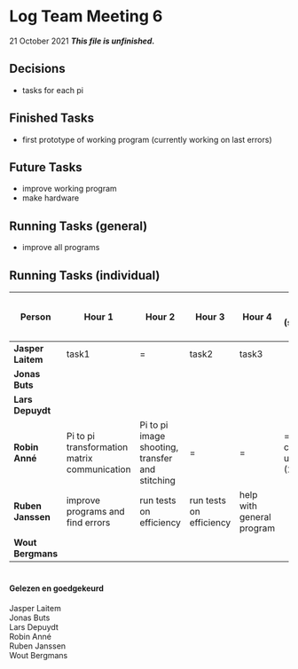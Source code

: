 # Log Team Meeting 6
21 October 2021
**_This file is unfinished._**
## Decisions
* tasks for each pi

## Finished Tasks
* first prototype of working program (currently working on last errors)

## Future Tasks
* improve working program
* make hardware
  
## Running Tasks (general)
* improve all programs

## Running Tasks (individual)
Person | Hour 1 | Hour 2 | Hour 3 | Hour 4 | After hours (specify time)
------ | ------ | ------ | ------ | ------ | -------------
**Jasper Laitem** | task1 | = | task2 | task3
**Jonas Buts**    |    |     |      |
**Lars Depuydt**  |    |     |      |
**Robin Anné**    | Pi to pi transformation matrix communication | Pi to pi image shooting, transfer and stitching | = | = | = & clean-up (20m)
**Ruben Janssen** |  improve programs and find errors  |  run tests on efficiency |  run tests on efficiency  |  help with general program
**Wout Bergmans** |    |     |      |

#
#### Gelezen en goedgekeurd
Jasper Laitem <br/>
Jonas Buts <br/>
Lars Depuydt <br/>
Robin Anné <br/>
Ruben Janssen <br/>
Wout Bergmans
